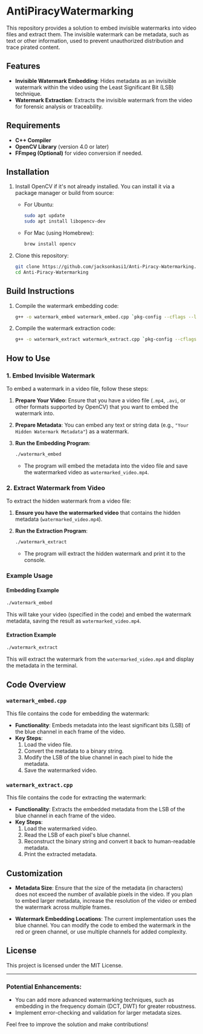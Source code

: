 # AntiPiracyWatermarking

This repository provides a solution to embed invisible watermarks into video files and extract them. The invisible watermark can be metadata, such as text or other information, used to prevent unauthorized distribution and trace pirated content.

## Features
- **Invisible Watermark Embedding**: Hides metadata as an invisible watermark within the video using the Least Significant Bit (LSB) technique.
- **Watermark Extraction**: Extracts the invisible watermark from the video for forensic analysis or traceability.

## Requirements
- **C++ Compiler**
- **OpenCV Library** (version 4.0 or later)
- **FFmpeg (Optional)** for video conversion if needed.

## Installation
1. Install OpenCV if it's not already installed. You can install it via a package manager or build from source:
   - For Ubuntu:
     ```bash
     sudo apt update
     sudo apt install libopencv-dev
     ```
   - For Mac (using Homebrew):
     ```bash
     brew install opencv
     ```

2. Clone this repository:
   ```bash
   git clone https://github.com/jacksonkasi1/Anti-Piracy-Watermarking.git
   cd Anti-Piracy-Watermarking
   ```

## Build Instructions

1. Compile the watermark embedding code:
   ```bash
   g++ -o watermark_embed watermark_embed.cpp `pkg-config --cflags --libs opencv4`
   ```

2. Compile the watermark extraction code:
   ```bash
   g++ -o watermark_extract watermark_extract.cpp `pkg-config --cflags --libs opencv4`
   ```

## How to Use

### 1. Embed Invisible Watermark

To embed a watermark in a video file, follow these steps:

1. **Prepare Your Video**: Ensure that you have a video file (`.mp4`, `.avi`, or other formats supported by OpenCV) that you want to embed the watermark into.
   
2. **Prepare Metadata**: You can embed any text or string data (e.g., `"Your Hidden Watermark Metadata"`) as a watermark.

3. **Run the Embedding Program**:
   ```bash
   ./watermark_embed
   ```
   - The program will embed the metadata into the video file and save the watermarked video as `watermarked_video.mp4`.

### 2. Extract Watermark from Video

To extract the hidden watermark from a video file:

1. **Ensure you have the watermarked video** that contains the hidden metadata (`watermarked_video.mp4`).

2. **Run the Extraction Program**:
   ```bash
   ./watermark_extract
   ```
   - The program will extract the hidden watermark and print it to the console.

### Example Usage

#### Embedding Example
```bash
./watermark_embed
```
This will take your video (specified in the code) and embed the watermark metadata, saving the result as `watermarked_video.mp4`.

#### Extraction Example
```bash
./watermark_extract
```
This will extract the watermark from the `watermarked_video.mp4` and display the metadata in the terminal.

## Code Overview

### `watermark_embed.cpp`
This file contains the code for embedding the watermark:
- **Functionality**: Embeds metadata into the least significant bits (LSB) of the blue channel in each frame of the video.
- **Key Steps**:
  1. Load the video file.
  2. Convert the metadata to a binary string.
  3. Modify the LSB of the blue channel in each pixel to hide the metadata.
  4. Save the watermarked video.

### `watermark_extract.cpp`
This file contains the code for extracting the watermark:
- **Functionality**: Extracts the embedded metadata from the LSB of the blue channel in each frame of the video.
- **Key Steps**:
  1. Load the watermarked video.
  2. Read the LSB of each pixel's blue channel.
  3. Reconstruct the binary string and convert it back to human-readable metadata.
  4. Print the extracted metadata.

## Customization

- **Metadata Size**: Ensure that the size of the metadata (in characters) does not exceed the number of available pixels in the video. If you plan to embed larger metadata, increase the resolution of the video or embed the watermark across multiple frames.

- **Watermark Embedding Locations**: The current implementation uses the blue channel. You can modify the code to embed the watermark in the red or green channel, or use multiple channels for added complexity.

## License
This project is licensed under the MIT License.

---

### Potential Enhancements:
- You can add more advanced watermarking techniques, such as embedding in the frequency domain (DCT, DWT) for greater robustness.
- Implement error-checking and validation for larger metadata sizes.

Feel free to improve the solution and make contributions!